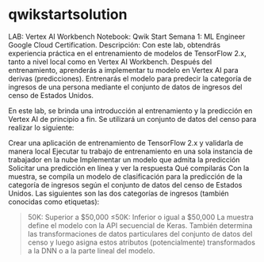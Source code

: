 # qwikstartsolution
LAB: Vertex AI Workbench Notebook: Qwik Start
Semana 1: ML Engineer Google Cloud Certification.
Descripción:
Con este lab, obtendrás experiencia práctica en el entrenamiento de modelos de TensorFlow 2.x, tanto a nivel local como en Vertex AI Workbench. Después del entrenamiento, aprenderás a implementar tu modelo en Vertex AI para derivas (predicciones). Entrenarás el modelo para predecir la categoría de ingresos de una persona mediante el conjunto de datos de ingresos del censo de Estados Unidos.

En este lab, se brinda una introducción al entrenamiento y la predicción en Vertex AI de principio a fin. Se utilizará un conjunto de datos del censo para realizar lo siguiente:

Crear una aplicación de entrenamiento de TensorFlow 2.x y validarla de manera local
Ejecutar tu trabajo de entrenamiento en una sola instancia de trabajador en la nube
Implementar un modelo que admita la predicción
Solicitar una predicción en línea y ver la respuesta
Qué compilarás
Con la muestra, se compila un modelo de clasificación para la predicción de la categoría de ingresos según el conjunto de datos del censo de Estados Unidos. Las siguientes son las dos categorías de ingresos (también conocidas como etiquetas):

>50K: Superior a $50,000
≤50K: Inferior o igual a $50,000
La muestra define el modelo con la API secuencial de Keras. También determina las transformaciones de datos particulares del conjunto de datos del censo y luego asigna estos atributos (potencialmente) transformados a la DNN o a la parte lineal del modelo.

